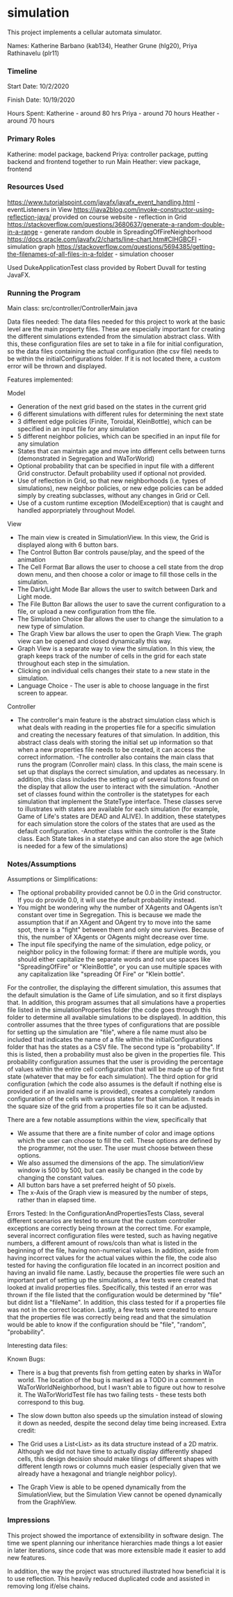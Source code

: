 simulation
====

This project implements a cellular automata simulator.

Names: Katherine Barbano (kab134), Heather Grune (hlg20), Priya Rathinavelu (plr11)

### Timeline

Start Date: 10/2/2020

Finish Date: 10/19/2020

Hours Spent:
Katherine - around 80 hrs
Priya - around 70 hours 
Heather - around 70 hours

### Primary Roles

Katherine: model package, backend
Priya: controller package, putting backend and frontend together to run Main
Heather: view package, frontend

### Resources Used
https://www.tutorialspoint.com/javafx/javafx_event_handling.html - eventListeners in View
https://java2blog.com/invoke-constructor-using-reflection-java/ provided on course website - reflection in Grid
https://stackoverflow.com/questions/3680637/generate-a-random-double-in-a-range - generate random double in SpreadingOfFireNeighborhood
https://docs.oracle.com/javafx/2/charts/line-chart.htm#CIHGBCFI - simulation graph
https://stackoverflow.com/questions/5694385/getting-the-filenames-of-all-files-in-a-folder - simulation chooser

Used DukeApplicationTest class provided by Robert Duvall for testing JavaFX.

### Running the Program

Main class: src/controller/ControllerMain.java

Data files needed: The data files needed for this project to work at the basic level are 
the main property files. These are especially important for creating the different simulations extended 
from the simulation abstract class. With this, these configuration files are set to take in a file 
for initial configuration, so the data files containing the actual configuration (the csv file) needs 
to be within the initialConfigurations folder. If it is not located there, a custom error will be 
thrown and displayed. 

Features implemented:

Model
- Generation of the next grid based on the states in the current grid
- 6 different simulations with different rules for determining the next state
- 3 different edge policies (Finite, Toroidal, KleinBottle), which can be specified in an input file for any simulation
- 5 different neighbor policies, which can be specified in an input file for any simulation
- States that can maintain age and move into different cells between turns (demonstrated in Segregation and WaTorWorld)
- Optional probability that can be specified in input file with a different Grid constructor. Default probability used if optional not provided.
- Use of reflection in Grid, so that new neighborhoods (i.e. types of simulations), new neighbor policies,
or new edge policies can be added simply by creating subclasses, without any changes in Grid or Cell.
- Use of a custom runtime exception (ModelException) that is caught and handled apporpriately throughout Model.

View
- The main view is created in SimulationView.  In this view, the Grid is displayed along with
6 button bars.  
- The Control Button Bar controls pause/play, and the speed of the animation
- The Cell Format Bar allows the user to choose a cell state from the drop down menu, and then choose 
a color or image to fill those cells in the simulation.
- The Dark/Light Mode Bar allows the user to switch between Dark and Light mode.
- The File Button Bar allows the user to save the current configuration to a file, or upload a new configuration from tthe file.
- The Simulation Choice Bar allows the user to change the simulation to a new type of simulation.
- The Graph View bar allows the user to open the Graph View.  The graph view can be opened and closed 
dynamically this way.
- Graph View is a separate way to view the simulation.  In this view, the graph keeps track of the number
of cells in the grid for each state throughout each step in the simulation.
- Clicking on individual cells changes their state to a new state in the simulation.
- Language Choice - The user is able to choose language in the first screen to appear.

Controller
- The controller's main feature is the abstract simulation class which is what deals with reading in the 
properties file for a specific simulation and creating the necessary features of that simulation. In 
addition, this abstract class deals with storing the initial set up information so that when a new 
properties file needs to be created, it can access the correct information. 
-The controller also contains the main class that runs the program (Conroller main) class. In this class,
the main scene is set up that displays the correct simulation, and updates as necessary. In addition, 
this class includes the setting up of several buttons found on the display that allow the user 
to interact with the simulation.
-Another set of classes found within the controller is the statetypes for each simulation that implement
the StateType interface. These classes serve to illustrates with states are available for 
each simulation (for example, Game of Life's states are DEAD and ALIVE). In addition, 
these statetypes for each simulation store the colors of the states that are used 
as the default configuration.
-Another class within the controller is the State class. Each State takes in a statetype and can also
store the age (which is needed for a few of the simulations)


### Notes/Assumptions

Assumptions or Simplifications:

- The optional probability provided cannot be 0.0 in the Grid constructor. If you do provide 0.0, it will use the default probability instead.
- You might be wondering why the number of XAgents and OAgents isn't constant over time in Segregation.
This is because we made the assumption that if an XAgent and OAgent try to move into
the same spot, there is a "fight" between them and only one survives.
Because of this, the number of XAgents or OAgents might decrease over time.
- The input file specifying the name of the simulation, edge policy, or neighbor policy
in the following format: if there are multiple words, you should either capitalize
the separate words and not use spaces like "SpreadingOfFire" or "KleinBottle", or you can use multiple
spaces with any capitalization like "spreading Of Fire" or "Klein bottle".

For the controller, the displaying the different simulation, this assumes that the default simulation 
is the Game of Life simulation, and so it first displays that. In addition, this program assumes that 
all simulations have a properties file listed in the simulationProperties folder (the code goes through 
this folder to determine all available simulations to be displayed). In addition, this controller 
assumes that the three types of configurations that are possible for setting up the simulation are "file",
where a file name must also be included that indicates the name of a file within the initialConfigurations 
folder that has the states as a CSV file. The second type is "probability". If this is listed,
then a probability must also be given in the properties file. This probability configuration assumes 
that the user is providing the percentage of values within the entire cell configuration that will be 
made up of the first state (whatever that may be for each simulation). The third option for 
grid configuration (which the code also assumes is the default if nothing else is provided or if an
invalid name is provided), creates a completely random configuration of the cells with various states for 
that simulation. It reads in the square size of the grid from a properties file so it can be adjusted.

There are a few notable assumptions within the view, specifically that 
- We assume that there are a finite number of color and image options which the user can choose to
 fill the cell.  These options are defined by the programmer, not the user.  The user must choose between
 these options.
- We also assumed the dimensions of the app.  The simulationView window is 500 by 500, but can easily be 
changed in the code by changing the constant values.
- All button bars have a set preferred height of 50 pixels.
- The x-Axis of the Graph view is measured by the number of steps, rather than in elapsed time.

Errors Tested: In the ConfigurationAndPropertiesTests Class, several different scenarios are tested 
to ensure that the custom controller exceptions are correctly being thrown at the correct 
time. For example, several incorrect configuration files were tested, such as having negative
numbers, a different amount of rows/cols than what is listed in the beginning of the file, 
having non-numerical values. In addition, aside from having incorrect values for the  actual values
 within the file, the code also tested for having the configuration file located in an incorrect
 position and having an invalid file name. Lastly, because the properties file were such an important 
 part of setting up the simulations, a few tests were created that looked at invalid properties
 files. Specifically, this tested if an error was thrown if the file listed that the configuration
 would be determined by "file" but didnt list a "fileName". In addition, this class 
 tested for if a properties file was not in the correct location. Lastly, a few tests were created 
 to ensure that the properties file was correctly being read and that the simulation would be 
 able to know if the configuration should be "file", "random", "probability". 

Interesting data files:

Known Bugs:

- There is a bug that prevents fish from getting eaten by sharks in WaTor world. The location of the bug is marked
as a TODO in a comment in WaTorWorldNeighborhood, but I wasn't able to figure out how to resolve it.
The WaTorWorldTest file has two failing tests - these tests both correspond to this bug. 

- The slow down button also speeds up the simulation instead of slowing it down as needed, despite 
the second delay time being increased. 
Extra credit:

- The Grid uses a List<List<Cell>> as its data structure instead of a 2D matrix. Although we did not have time to actually display differently shaped cells, this design decision
should make tilings of different shapes with different length rows or columns much easier (especially
given that we already have a hexagonal and triangle neighbor policy).

- The Graph View is able to be opened dynamically from the SimulationView, but the Simulation View
cannot be opened dynamically from the GraphView.


### Impressions
This project showed the importance of extensibility in software design. The time we spent
planning our inheritance hierarchies made things a lot easier in later iterations, since
code that was more extensible made it easier to add new features.

In addition, the way the project was structured illustrated how beneficial it is to use reflection.
This heavily reduced duplicated code and assisted in removing long if/else chains. 
